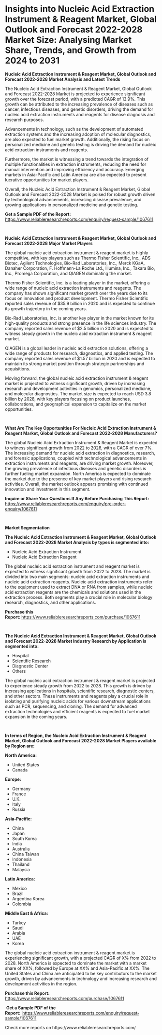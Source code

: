 <p><h1>Insights into Nucleic Acid Extraction Instrument & Reagent Market, Global Outlook and Forecast 2022-2028 Market Size: Analysing Market Share, Trends, and Growth from 2024 to 2031</h1></p><p><strong>Nucleic Acid Extraction Instrument & Reagent Market, Global Outlook and Forecast 2022-2028 Market Analysis and Latest Trends</strong></p>
<p><p>The Nucleic Acid Extraction Instrument & Reagent Market, Global Outlook and Forecast 2022-2028 Market is projected to experience significant growth over the forecast period, with a predicted CAGR of 13.9%. This growth can be attributed to the increasing prevalence of diseases such as cancer, infectious diseases, and genetic disorders, driving the demand for nucleic acid extraction instruments and reagents for disease diagnosis and research purposes.</p><p>Advancements in technology, such as the development of automated extraction systems and the increasing adoption of molecular diagnostics, are also expected to fuel market growth. Additionally, the rising focus on personalized medicine and genetic testing is driving the demand for nucleic acid extraction instruments and reagents.</p><p>Furthermore, the market is witnessing a trend towards the integration of multiple functionalities in extraction instruments, reducing the need for manual intervention and improving efficiency and accuracy. Emerging markets in Asia-Pacific and Latin America are also expected to present lucrative opportunities for market players.</p><p>Overall, the Nucleic Acid Extraction Instrument & Reagent Market, Global Outlook and Forecast 2022-2028 Market is poised for robust growth driven by technological advancements, increasing disease prevalence, and growing applications in personalized medicine and genetic testing.</p></p>
<p><strong>Get a Sample PDF of the Report:&nbsp;</strong> <a href="https://www.reliableresearchreports.com/enquiry/request-sample/1067611">https://www.reliableresearchreports.com/enquiry/request-sample/1067611</a></p>
<p>&nbsp;</p>
<p><strong>Nucleic Acid Extraction Instrument & Reagent Market, Global Outlook and Forecast 2022-2028 Major Market Players</strong></p>
<p><p>The global nucleic acid extraction instrument & reagent market is highly competitive, with key players such as Thermo Fisher Scientific, Inc., ADS Biotec, Agilent Technologies, Bio-Rad Laboratories, Inc., Merck KGaA, Danaher Corporation, F. Hoffmann-La Roche Ltd., Illumina, Inc., Takara Bio, Inc., Promega Corporation, and QIAGEN dominating the market.</p><p>Thermo Fisher Scientific, Inc. is a leading player in the market, offering a wide range of nucleic acid extraction instruments and reagents. The company has shown significant market growth over the years due to its focus on innovation and product development. Thermo Fisher Scientific reported sales revenue of $35.9 billion in 2020 and is expected to continue its growth trajectory in the coming years.</p><p>Bio-Rad Laboratories, Inc. is another key player in the market known for its high-quality products and strong presence in the life sciences industry. The company reported sales revenue of $2.5 billion in 2020 and is expected to witness steady growth in the nucleic acid extraction instrument & reagent market.</p><p>QIAGEN is a global leader in nucleic acid extraction solutions, offering a wide range of products for research, diagnostics, and applied testing. The company reported sales revenue of $1.57 billion in 2020 and is expected to maintain its strong market position through strategic partnerships and acquisitions.</p><p>Moving forward, the global nucleic acid extraction instrument & reagent market is projected to witness significant growth, driven by increasing research and development activities in genomics, personalized medicine, and molecular diagnostics. The market size is expected to reach USD 3.8 billion by 2028, with key players focusing on product launches, collaborations, and geographical expansion to capitalize on the market opportunities.</p></p>
<p>&nbsp;</p>
<p><strong>What Are The Key Opportunities For Nucleic Acid Extraction Instrument & Reagent Market, Global Outlook and Forecast 2022-2028 Manufacturers?</strong></p>
<p><p>The global Nucleic Acid Extraction Instrument & Reagent Market is expected to witness significant growth from 2022 to 2028, with a CAGR of over 7%. The increasing demand for nucleic acid extraction in diagnostics, research, and forensic applications, coupled with technological advancements in extraction instruments and reagents, are driving market growth. Moreover, the growing prevalence of infectious diseases and genetic disorders is further fueling market expansion. North America is expected to dominate the market due to the presence of key market players and rising research activities. Overall, the market outlook appears promising with continued innovation and investment in this segment.</p></p>
<p><strong>Inquire or Share Your Questions If Any Before Purchasing This Report:</strong> <a href="https://www.reliableresearchreports.com/enquiry/pre-order-enquiry/1067611">https://www.reliableresearchreports.com/enquiry/pre-order-enquiry/1067611</a></p>
<p>&nbsp;</p>
<p><strong>Market Segmentation</strong></p>
<p><strong>The Nucleic Acid Extraction Instrument & Reagent Market, Global Outlook and Forecast 2022-2028 Market Analysis by types is segmented into:</strong></p>
<p><ul><li>Nucleic Acid Extraction Instrument</li><li>Nucleic Acid Extraction Reagent</li></ul></p>
<p><p>The global nucleic acid extraction instrument and reagent market is expected to witness significant growth from 2022 to 2028. The market is divided into two main segments: nucleic acid extraction instruments and nucleic acid extraction reagents. Nucleic acid extraction instruments refer to the equipment used to extract DNA or RNA from samples, while nucleic acid extraction reagents are the chemicals and solutions used in the extraction process. Both segments play a crucial role in molecular biology research, diagnostics, and other applications.</p></p>
<p><strong>Purchase this Report:&nbsp;</strong><a href="https://www.reliableresearchreports.com/purchase/1067611">https://www.reliableresearchreports.com/purchase/1067611</a></p>
<p>&nbsp;</p>
<p><strong>The Nucleic Acid Extraction Instrument & Reagent Market, Global Outlook and Forecast 2022-2028 Market Industry Research by Application is segmented into:</strong></p>
<p><ul><li>Hospital</li><li>Scientific Research</li><li>Diagnostic Center</li><li>Others</li></ul></p>
<p><p>The global nucleic acid extraction instrument & reagent market is projected to experience steady growth from 2022 to 2028. This growth is driven by increasing applications in hospitals, scientific research, diagnostic centers, and other sectors. These instruments and reagents play a crucial role in isolating and purifying nucleic acids for various downstream applications such as PCR, sequencing, and cloning. The demand for advanced extraction technologies and efficient reagents is expected to fuel market expansion in the coming years.</p></p>
<p>&nbsp;</p>
<p><strong>In terms of Region, the Nucleic Acid Extraction Instrument & Reagent Market, Global Outlook and Forecast 2022-2028 Market Players available by Region are:</strong></p>
<p>
    <p> <strong> North America: </strong>
        <ul>
            <li>United States</li>
            <li>Canada</li>
        </ul>
        </p> 
    <p> <strong> Europe: </strong>
        <ul>
            <li>Germany</li>
            <li>France</li>
            <li>U.K.</li>
            <li>Italy</li>
            <li>Russia</li>
        </ul>
        </p> 
    <p> <strong> Asia-Pacific: </strong>
        <ul>
            <li>China</li>
            <li>Japan</li>
            <li>South Korea</li>
            <li>India</li>
            <li>Australia</li>
            <li>China Taiwan</li>
            <li>Indonesia</li>
            <li>Thailand</li>
            <li>Malaysia</li>
        </ul>
        </p> 
    <p> <strong> Latin America: </strong>
        <ul>
            <li>Mexico</li>
            <li>Brazil</li>
            <li>Argentina Korea</li>
            <li>Colombia</li>
        </ul>
        </p> 
    <p> <strong> Middle East & Africa: </strong>
        <ul>
            <li>Turkey</li>
            <li>Saudi</li>
            <li>Arabia</li>
            <li>UAE</li>
            <li>Korea</li>
        </ul>
    </p>
    </p>
<p><p>The global nucleic acid extraction instrument & reagent market is experiencing significant growth, with a projected CAGR of X% from 2022 to 2028. North America is expected to dominate the market with a market share of XX%, followed by Europe at XX% and Asia-Pacific at XX%. The United States and China are anticipated to be key contributors to the market growth, driven by advancements in technology and increasing research and development activities in the region.</p></p>
<p><strong>Purchase this Report: </strong><a href="https://www.reliableresearchreports.com/purchase/1067611">https://www.reliableresearchreports.com/purchase/1067611</a></p>
<p>&nbsp;<strong>Get a Sample PDF of the Report:&nbsp;&nbsp;</strong><a href="https://www.reliableresearchreports.com/enquiry/request-sample/1067611">https://www.reliableresearchreports.com/enquiry/request-sample/1067611</a></p>
<p><strong></strong></p>
<p>Check more reports on https://www.reliableresearchreports.com/</p>